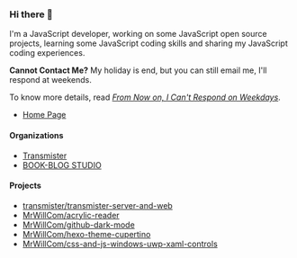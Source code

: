 ### Hi there 👋

I'm a JavaScript developer, working on some JavaScript open source projects, learning some JavaScript coding skills and sharing my JavaScript coding experiences.

**Cannot Contact Me?** My holiday is end, but you can still email me, I'll respond at weekends.

To know more details, read [_From Now on, I Can't Respond on Weekdays_](https://mrwillcom.now.sh/2020/09/01/From-Now-on-I-Won-t-Respond-on-Weekdays/).

- [Home Page](https://mrwillcom.now.sh/)

#### Organizations

- [Transmister](https://github.com/transmister)
- [BOOK-BLOG STUDIO](https://github.com/BOOK-BLOG)

#### Projects

- [transmister/transmister-server-and-web](https://github.com/transmister/transmister-server-and-web)
- [MrWillCom/acrylic-reader](https://github.com/MrWillCom/acrylic-reader)
- [MrWillCom/github-dark-mode](https://github.com/MrWillCom/github-dark-mode)
- [MrWillCom/hexo-theme-cupertino](https://github.com/MrWillCom/hexo-theme-cupertino)
- [MrWillCom/css-and-js-windows-uwp-xaml-controls](https://github.com/MrWillCom/css-and-js-windows-uwp-xaml-controls)

<!--
**MrWillCom/MrWillCom** is a ✨ _special_ ✨ repository because its `README.md` (this file) appears on your GitHub profile.

Here are some ideas to get you started:

- 🔭 I’m currently working on ...
- 🌱 I’m currently learning ...
- 👯 I’m looking to collaborate on ...
- 🤔 I’m looking for help with ...
- 💬 Ask me about ...
- 📫 How to reach me: ...
- 😄 Pronouns: ...
- ⚡ Fun fact: ...
-->
